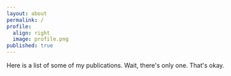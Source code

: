 ```yaml
---
layout: about
permalink: /
profile:
  align: right
  image: profile.png
published: true
---
```


Here is a list of some of my publications.
Wait, there's only one.
That's okay.